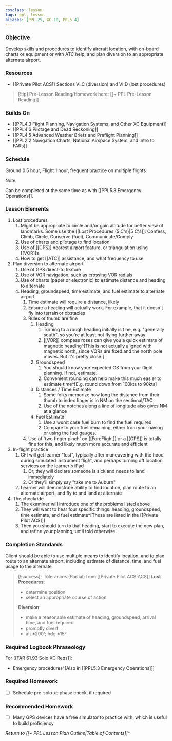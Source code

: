 ```yaml
---
cssclass: lesson
tags: ppl, lesson
aliases: [PPL.25, XC.10, PPL5.4]
---
```

### Objective
Develop skills and procedures to identify aircraft location, with on-board charts or equipment or with ATC help, and plan diversion to an appropriate alternate airport.

### Resources
- [[Private Pilot ACS]] Sections VI.C (diversion) and VI.D (lost procedures)

> [!tip] Pre-Lesson Reading/Homework here: [[~ PPL Pre-Lesson Reading]]

### Builds On
- [[PPL4.3 Flight Planning, Navigation Systems, and Other XC Equipment]]
- [[PPL4.6 Pilotage and Dead Reckoning]]
- [[PPL4.5 Advanced Weather Briefs and Preflight Planning]]
- [[PPL2.2 Navigation Charts, National Airspace System, and Intro to FARs]]

### Schedule
Ground 0.5 hour, Flight 1 hour, frequent practice on multiple flights

> [!note] 
> Can be completed at the same time as with [[PPL5.3 Emergency Operations]].

### Lesson Elements
1. Lost procedures
	1. Might be appropriate to circle and/or gain altitude for better view of landmarks. Some use the [[Lost Procedures (5 C's)|5 C's]]: Confess, Climb, Circle, Conserve (fuel), Communicate/Comply
	2. Use of charts and pilotage to find location
	3. Use of [[GPS]] nearest airport feature, or triangulation using [[VOR]]s
	4. How to get [[ATC]] assistance, and what frequency to use
2. Plan diversion to alternate airport
	1. Use of GPS direct-to feature
	2. Use of VOR navigation, such as crossing VOR radials
	3. Use of charts (paper or electronic) to estimate distance and heading to alternate
	4. Heading, groundspeed, time estimate, and fuel estimate to alternate airport
		1. Time estimate will require a distance, likely
		2. Ensure a heading will actually work. For example, that it doesn't fly into terrain or obstacles
		3. Rules of thumb are fine
			1. Heading
				1. Turning to a rough heading initially is fine, e.g. "generally south", so you're at least not flying further away
				2. [[VOR]] compass roses can give you a quick estimate of magnetic heading^[This is not actually aligned with magnetic north, since VORs are fixed and the north pole moves. But it's pretty close.]
			2. Groundspeed
				1. You should know your expected GS from your flight planning. If not, estimate.
				2. Convenient rounding can help make this much easier to estimate time^[E.g. round down from 100kts to 90kts]
			3. Distances / Time Estimate
				1. Some folks memorize how long the distance from their thumb to index finger is in NM on the sectional/TAC
				2. Use of the notches along a line of longitude also gives NM at a glance
			4. Fuel Estimate
				1. Use a worst case fuel burn to find the fuel required
				2. Compare to your fuel remaining, either from your navlog or using the fuel gauges.
		4. Use of 'two finger pinch' on [[ForeFlight]] or a [[GPS]] is totally fine for this, and likely much more accurate and efficient
3. In-flight practice
	1. CFI will get learner "lost", typically after maneuvering with the hood during simulated instrument flight, and perhaps turning off location services on the learner's iPad
		1. Or, they will declare someone is sick and needs to land immediately
		2. Or they'll simply say "take me to Auburn"
	2. Learner will demonstrate ability to find location, plan route to an alternate airport, and fly to and land at alternate
4. The checkride
	1. The examiner will introduce one of the problems listed above
	2. They will want to hear four specific things: heading, groundspeed, time estimate, and fuel estimate^[These are listed in the [[Private Pilot ACS]]]
	3. Then you should turn to that heading, start to execute the new plan, and refine your planning, until told otherwise.

### Completion Standards
Client should be able to use multiple means to identify location, and to plan route to an alternate airport, including estimate of distance, time, and fuel usage to the alternate.

> [!success]- Tolerances (Partial) from [[Private Pilot ACS|ACS]]
> **Lost Procedures**: 
> - determine position
> - select an appropriate course of action
>   
> **Diversion**: 
> - make a reasonable estimate of heading, groundspeed, arrival time, and fuel required
> - promptly divert
> - alt ±200'; hdg ±15°

### Required Logbook Phraseology
For [[FAR 61.93 Solo XC Reqs]]:
- Emergency procedures^[Also in [[PPL5.3 Emergency Operations]]]

### Required Homework
- [ ] Schedule pre-solo xc phase check, if required

### Recommended Homework 
- [ ] Many GPS devices have a free simulator to practice with, which is useful to build proficiency

*Return to [[~ PPL Lesson Plan Outline|Table of Contents]]^*